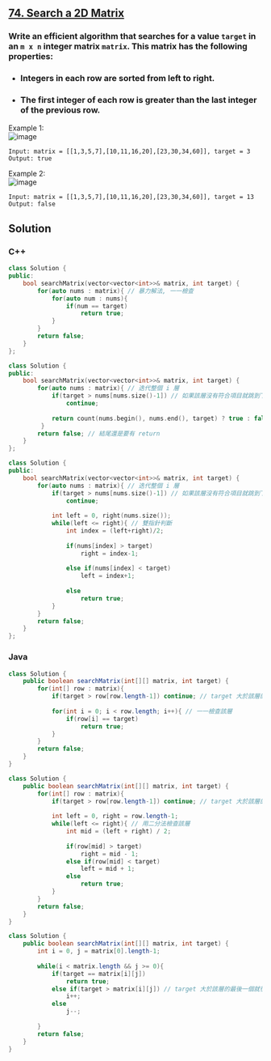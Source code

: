## [74. Search a 2D Matrix](https://leetcode.com/problems/search-a-2d-matrix/)

### Write an efficient algorithm that searches for a value `target` in an `m x n` integer matrix `matrix`. This matrix has the following properties:
* ### Integers in each row are sorted from left to right.  
* ### The first integer of each row is greater than the last integer of the previous row.  


Example 1:  
![image](https://assets.leetcode.com/uploads/2020/10/05/mat.jpg)  
```
Input: matrix = [[1,3,5,7],[10,11,16,20],[23,30,34,60]], target = 3
Output: true
```
Example 2:  
![image](https://assets.leetcode.com/uploads/2020/10/05/mat2.jpg)   
```
Input: matrix = [[1,3,5,7],[10,11,16,20],[23,30,34,60]], target = 13
Output: false
```


## Solution  

### C++  
```c++
class Solution {
public:
    bool searchMatrix(vector<vector<int>>& matrix, int target) {
        for(auto nums : matrix){ // 暴力解法, 一一檢查
            for(auto num : nums){
                if(num == target)
                    return true;
            }
        }
        return false;
    }
};
```

```c++
class Solution {
public:
    bool searchMatrix(vector<vector<int>>& matrix, int target) {
        for(auto nums : matrix){ // 迭代整個 i 層
            if(target > nums[nums.size()-1]) // 如果該層沒有符合項目就跳到下一層
                continue;
            
            return count(nums.begin(), nums.end(), target) ? true : false; // 直接用 count() 判斷是否存在該層
         }
        return false; // 結尾還是要有 return
    }
};
```

```c++
class Solution {
public:
    bool searchMatrix(vector<vector<int>>& matrix, int target) {
        for(auto nums : matrix){ // 迭代整個 i 層
            if(target > nums[nums.size()-1]) // 如果該層沒有符合項目就跳到下一層
                continue;
            
            int left = 0, right(nums.size());
            while(left <= right){ // 雙指針判斷
                int index = (left+right)/2;
                
                if(nums[index] > target) 
                    right = index-1;
                
                else if(nums[index] < target)
                    left = index+1;
                
                else
                    return true;
            }
        }
        return false;
    }
};
```


### Java  
```java
class Solution {
    public boolean searchMatrix(int[][] matrix, int target) {
        for(int[] row : matrix){
            if(target > row[row.length-1]) continue; // target 大於該層的最後一個就往下一層
            
            for(int i = 0; i < row.length; i++){ // 一一檢查該層
                if(row[i] == target)
                    return true;
            }
        }
        return false;
    }
}
```

```java
class Solution {
    public boolean searchMatrix(int[][] matrix, int target) {
        for(int[] row : matrix){
            if(target > row[row.length-1]) continue; // target 大於該層的最後一個就往下一層
            
            int left = 0, right = row.length-1;
            while(left <= right){ // 用二分法檢查該層
                int mid = (left + right) / 2;
                
                if(row[mid] > target)
                    right = mid - 1;
                else if(row[mid] < target)
                    left = mid + 1;
                else
                    return true;
            }
        }
        return false;
    }
}
```

```java
class Solution {
    public boolean searchMatrix(int[][] matrix, int target) {
        int i = 0, j = matrix[0].length-1;
        
        while(i < matrix.length && j >= 0){
            if(target == matrix[i][j])
                return true;
            else if(target > matrix[i][j]) // target 大於該層的最後一個就往下一層
                i++;
            else
                j--;
            
        }
        return false;
    }
}
```
